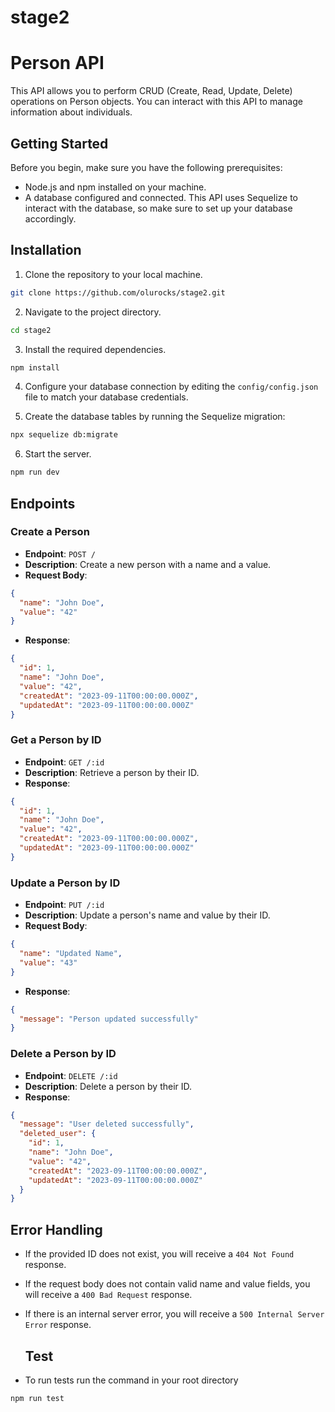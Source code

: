 # stage2

# Person API

This API allows you to perform CRUD (Create, Read, Update, Delete) operations on Person objects. You can interact with this API to manage information about individuals.

## Getting Started

Before you begin, make sure you have the following prerequisites:

- Node.js and npm installed on your machine.
- A database configured and connected. This API uses Sequelize to interact with the database, so make sure to set up your database accordingly.

## Installation

1. Clone the repository to your local machine.

```bash
git clone https://github.com/olurocks/stage2.git
```

2. Navigate to the project directory.

```bash
cd stage2
```

3. Install the required dependencies.

```bash
npm install
```

4. Configure your database connection by editing the `config/config.json` file to match your database credentials.

5. Create the database tables by running the Sequelize migration:

```bash
npx sequelize db:migrate
```

6. Start the server.

```bash
npm run dev
```

## Endpoints

### Create a Person

- **Endpoint**: `POST /`
- **Description**: Create a new person with a name and a value.
- **Request Body**:

```json
{
  "name": "John Doe",
  "value": "42"
}
```

- **Response**:

```json
{
  "id": 1,
  "name": "John Doe",
  "value": "42",
  "createdAt": "2023-09-11T00:00:00.000Z",
  "updatedAt": "2023-09-11T00:00:00.000Z"
}
```

### Get a Person by ID

- **Endpoint**: `GET /:id`
- **Description**: Retrieve a person by their ID.
- **Response**:

```json
{
  "id": 1,
  "name": "John Doe",
  "value": "42",
  "createdAt": "2023-09-11T00:00:00.000Z",
  "updatedAt": "2023-09-11T00:00:00.000Z"
}
```

### Update a Person by ID

- **Endpoint**: `PUT /:id`
- **Description**: Update a person's name and value by their ID.
- **Request Body**:

```json
{
  "name": "Updated Name",
  "value": "43"
}
```

- **Response**:

```json
{
  "message": "Person updated successfully"
}
```

### Delete a Person by ID

- **Endpoint**: `DELETE /:id`
- **Description**: Delete a person by their ID.
- **Response**:

```json
{
  "message": "User deleted successfully",
  "deleted_user": {
    "id": 1,
    "name": "John Doe",
    "value": "42",
    "createdAt": "2023-09-11T00:00:00.000Z",
    "updatedAt": "2023-09-11T00:00:00.000Z"
  }
}
```

## Error Handling

- If the provided ID does not exist, you will receive a `404 Not Found` response.
- If the request body does not contain valid name and value fields, you will receive a `400 Bad Request` response.
- If there is an internal server error, you will receive a `500 Internal Server Error` response.

  ## Test
- To run tests run the command in your root directory
```bash 
npm run test
```
